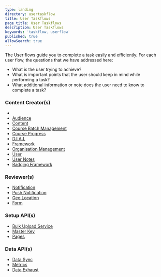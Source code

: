 ```yaml
---
type: landing
directory: usertaskflow
title: User Taskflows
page_title: User Taskflows
description: User Taskflows
keywords: 'taskflow, userflow'
published: true
allowSearch: true
---
```

The User flows guide you to complete a task easily and efficiently.
For each user flow, the questions that we have addressed here:

 * What is the user trying to achieve?
 * What is important points that the user should keep in mind while performing a task?
 * What additional information or note does the user need to know to complete a task?

<div class="row">
    <div class="col-sm-4">
        <h3>Content Creator(s)</h3>
        <ul>
            <li><a href="pages/usertaskflow/how_do_i_create_content" target="_blank"</a></li>
            <li><a href="pages/usertaskflow/how_do_i_create_content" target="_blank">Audience</a></li>
            <li><a href="apis/content/" target="_blank">Content</a></li>
            <li><a href="apis/coursebatchmanapi/" target="_blank">Course Batch Management</a></li>
            <li><a href="apis/courseprogressapi/" target="_blank">Course Progress</a></li>
            <li><a href="apis/dialapi/" target="_blank">D.I.A.L </a></li>
            <li><a href="apis/framework/" target="_blank">Framework </a></li>
            <li><a href="apis/orgapi/" target="_blank">Organisation Management </a></li>
            <li><a href="apis/userapi/" target="_blank">User </a></li>
            <!--<li><a href="apis/badgesapi/" target="_blank">User Badges </a></li>-->
            <li><a href="apis/noteapi/" target="_blank">User Notes </a></li>
            <li><a href="apis/badgingframeworkapi/" target="_blank">Badging Framework </a></li>
        </ul>
    </div>
    <div class="col-sm-4">
        <h3>Reviewer(s)</h3>
        <ul>
            <li><a href="pages/usertaskflow/how_do_i_create_content/" target="_blank">Notification </a></li>
            <li><a href="apis/firebasecloudmessagingapi/" target="_blank">Push Notification </a></li>
            <li><a href="apis/geolocationapi/" target="_blank">Geo Location </a></li>
            <li><a href="apis/form/" target="_blank">Form </a></li>      
        </ul>
        <h3>Setup API(s)</h3>
        <ul>
            <li><a href="apis/bulkupload/" target="_blank">Bulk Upload Service </a></li>
            <li><a href="apis/masterkeyapi/" target="_blank">Master Key </a></li>
            <li><a href="apis/pagesapi/" target="_blank">Pages </a></li>     
        </ul>
        </div>
    <div class="col-sm-4">
        <h3>Data API(s)</h3>
        <ul>
            <li><a href="apis/datasyncapi/" target="_blank">Data Sync </a></li>
            <li><a href="apis/metricsapi/" target="_blank">Metrics </a></li>
            <li><a href="apis/dataexhaustapi/" target="_blank">Data Exhaust</a></li>
        </ul>
    </div>
